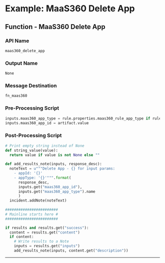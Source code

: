 <!--
    DO NOT MANUALLY EDIT THIS FILE
    THIS FILE IS AUTOMATICALLY GENERATED WITH resilient-sdk codegen
    Generated with resilient-sdk v50.1.262
-->

# Example: MaaS360 Delete App

## Function - MaaS360 Delete App

### API Name
`maas360_delete_app`

### Output Name
`None`

### Message Destination
`fn_maas360`

### Pre-Processing Script
```python
inputs.maas360_app_type = rule.properties.maas360_rule_app_type if rule.properties.maas360_rule_app_type is not None else inputs.maas360_app_type
inputs.maas360_app_id = artifact.value
```

### Post-Processing Script
```python
# Print empty string instead of None
def string_value(value):
  return value if value is not None else ""
  
def add_results_note(inputs, response_desc):
  noteText = u"""Delete App - {} for input params: 
    - appId: '{}' 
    - appType: '{}'""".format(
      response_desc,
      inputs.get("maas360_app_id"), 
      inputs.get("maas360_app_type").name
      )
  incident.addNote(noteText)
  
########################
# Mainline starts here #
########################

if results and results.get("success"):
  content = results.get("content")
  if content:
    # Write results to a Note
    inputs = results.get("inputs")
    add_results_note(inputs, content.get("description"))
```

---


